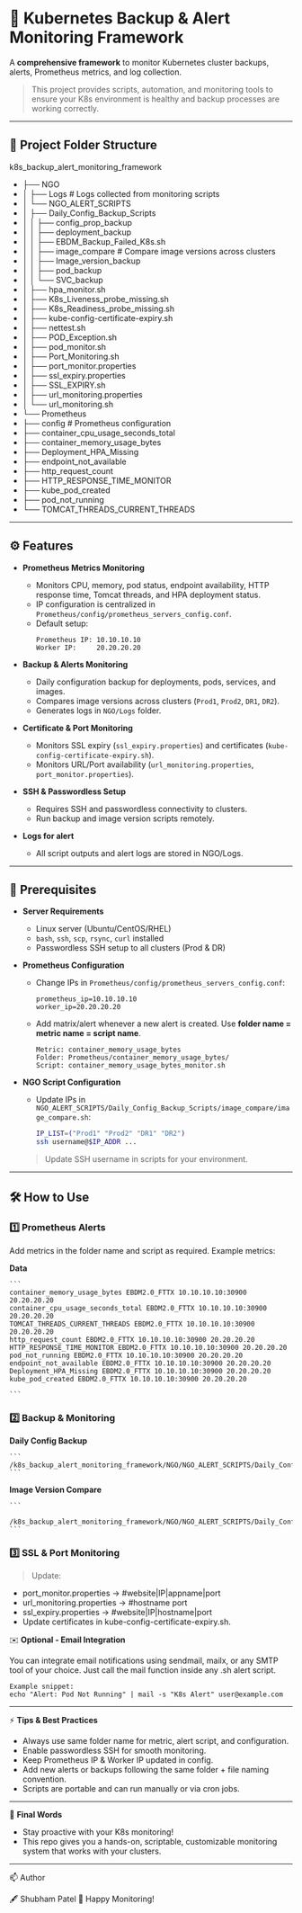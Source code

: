 # 🚀 Kubernetes Backup & Alert Monitoring Framework

A **comprehensive framework** to monitor Kubernetes cluster backups, alerts, Prometheus metrics, and log collection.  

> This project provides scripts, automation, and monitoring tools to ensure your K8s environment is healthy and backup processes are working correctly.

---

## 📁 Project Folder Structure

k8s_backup_alert_monitoring_framework
- ├── NGO
- │ ├── Logs # Logs collected from monitoring scripts
- │ └── NGO_ALERT_SCRIPTS
- │ ├── Daily_Config_Backup_Scripts
- │ │ ├── config_prop_backup
- │ │ ├── deployment_backup
- │ │ ├── EBDM_Backup_Failed_K8s.sh
- │ │ ├── image_compare # Compare image versions across clusters
- │ │ ├── Image_version_backup
- │ │ ├── pod_backup
- │ │ └── SVC_backup
- │ ├── hpa_monitor.sh
- │ ├── K8s_Liveness_probe_missing.sh
- │ ├── K8s_Readiness_probe_missing.sh
- │ ├── kube-config-certificate-expiry.sh
- │ ├── nettest.sh
- │ ├── POD_Exception.sh
- │ ├── pod_monitor.sh
- │ ├── Port_Monitoring.sh
- │ ├── port_monitor.properties
- │ ├── ssl_expiry.properties
- │ ├── SSL_EXPIRY.sh
- │ ├── url_monitoring.properties
- │ └── url_monitoring.sh
- └── Prometheus
- ├── config # Prometheus configuration
- ├── container_cpu_usage_seconds_total
- ├── container_memory_usage_bytes
- ├── Deployment_HPA_Missing
- ├── endpoint_not_available
- ├── http_request_count
- ├── HTTP_RESPONSE_TIME_MONITOR
- ├── kube_pod_created
- ├── pod_not_running
- └── TOMCAT_THREADS_CURRENT_THREADS


---

## ⚙️ Features

- **Prometheus Metrics Monitoring**  
  - Monitors CPU, memory, pod status, endpoint availability, HTTP response time, Tomcat threads, and HPA deployment status.
  - IP configuration is centralized in `Prometheus/config/prometheus_servers_config.conf`.
  - Default setup:  
    ```
    Prometheus IP: 10.10.10.10
    Worker IP:     20.20.20.20
    ```

- **Backup & Alerts Monitoring**  
  - Daily configuration backup for deployments, pods, services, and images.
  - Compares image versions across clusters (`Prod1`, `Prod2`, `DR1`, `DR2`).
  - Generates logs in `NGO/Logs` folder.

- **Certificate & Port Monitoring**  
  - Monitors SSL expiry (`ssl_expiry.properties`) and certificates (`kube-config-certificate-expiry.sh`).  
  - Monitors URL/Port availability (`url_monitoring.properties`, `port_monitor.properties`).

- **SSH & Passwordless Setup**  
  - Requires SSH and passwordless connectivity to clusters.
  - Run backup and image version scripts remotely.
 
- **Logs for alert**
  - All script outputs and alert logs are stored in NGO/Logs.  

---

## 📝 Prerequisites

- **Server Requirements**
  - Linux server (Ubuntu/CentOS/RHEL)
  - `bash`, `ssh`, `scp`, `rsync`, `curl` installed
  - Passwordless SSH setup to all clusters (Prod & DR)

- **Prometheus Configuration**
  - Change IPs in `Prometheus/config/prometheus_servers_config.conf`:
    
    ```text
    prometheus_ip=10.10.10.10
    worker_ip=20.20.20.20
    ```

  - Add matrix/alert whenever a new alert is created. Use **folder name = metric name = script name**.

    ```text
    Metric: container_memory_usage_bytes
    Folder: Prometheus/container_memory_usage_bytes/
    Script: container_memory_usage_bytes_monitor.sh
    ```

- **NGO Script Configuration**
  - Update IPs in `NGO_ALERT_SCRIPTS/Daily_Config_Backup_Scripts/image_compare/image_compare.sh`:


    ```bash
    IP_LIST=("Prod1" "Prod2" "DR1" "DR2")
    ssh username@$IP_ADDR ...
    ```
  > Update SSH username in scripts for your environment.

---

## 🛠️ How to Use

### 1️⃣ Prometheus Alerts
Add metrics in the folder name and script as required. Example metrics:

 **Data**
 
    ```
    container_memory_usage_bytes EBDM2.0_FTTX 10.10.10.10:30900 20.20.20.20
    container_cpu_usage_seconds_total EBDM2.0_FTTX 10.10.10.10:30900 20.20.20.20
    TOMCAT_THREADS_CURRENT_THREADS EBDM2.0_FTTX 10.10.10.10:30900 20.20.20.20
    http_request_count EBDM2.0_FTTX 10.10.10.10:30900 20.20.20.20
    HTTP_RESPONSE_TIME_MONITOR EBDM2.0_FTTX 10.10.10.10:30900 20.20.20.20
    pod_not_running EBDM2.0_FTTX 10.10.10.10:30900 20.20.20.20
    endpoint_not_available EBDM2.0_FTTX 10.10.10.10:30900 20.20.20.20
    Deployment_HPA_Missing EBDM2.0_FTTX 10.10.10.10:30900 20.20.20.20
    kube_pod_created EBDM2.0_FTTX 10.10.10.10:30900 20.20.20.20
    
    ```


### 2️⃣ Backup & Monitoring

**Daily Config Backup**
  
    ```
    /k8s_backup_alert_monitoring_framework/NGO/NGO_ALERT_SCRIPTS/Daily_Config_Backup_Scripts/Daily_Config_Backup_Scripts.sh
    ```
    
**Image Version Compare**

    ```
     /k8s_backup_alert_monitoring_framework/NGO/NGO_ALERT_SCRIPTS/Daily_Config_Backup_Scripts/image_compare/image_compare.sh
    ```

### 3️⃣ SSL & Port Monitoring

> Update:

- port_monitor.properties → #website|IP|appname|port
- url_monitoring.properties → #hostname port
- ssl_expiry.properties → #website|IP|hostname|port
- Update certificates in kube-config-certificate-expiry.sh.
  

✉️ **Optional - Email Integration**

You can integrate email notifications using sendmail, mailx, or any SMTP tool of your choice. Just call the mail function inside any .sh alert script.

```
Example snippet:
echo "Alert: Pod Not Running" | mail -s "K8s Alert" user@example.com
```

---

⚡ **Tips & Best Practices**

- Always use same folder name for metric, alert script, and configuration.
- Enable passwordless SSH for smooth monitoring.
- Keep Prometheus IP & Worker IP updated in config.
- Add new alerts or backups following the same folder + file naming convention.
- Scripts are portable and can run manually or via cron jobs.
 
----

👋 **Final Words**
- Stay proactive with your K8s monitoring!
- This repo gives you a hands-on, scriptable, customizable monitoring system that works with your clusters.

-----

📫 Author

🖋️ Shubham Patel 🚀 Happy Monitoring!

